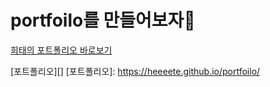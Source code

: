 # portfoilo를 만들어보자👾

<a href="https://heeeete.github.io/portfoilo/" target="_blank">희태의 포트폴리오 바로보기</a>


[포트폴리오][]
[포트폴리오]: https://heeeete.github.io/portfoilo/

